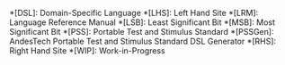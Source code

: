 *[DSL]: Domain-Specific Language
*[LHS]: Left Hand Site
*[LRM]: Language Reference Manual
*[LSB]: Least Significant Bit
*[MSB]: Most Significant Bit
*[PSS]: Portable Test and Stimulus Standard
*[PSSGen]: AndesTech Portable Test and Stimulus Standard DSL Generator
*[RHS]: Right Hand Site
*[WIP]: Work-in-Progress